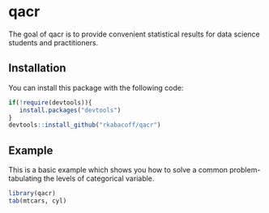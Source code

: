 
# qacr

<!-- badges: start -->
<!-- badges: end -->

The goal of qacr is to provide convenient statistical results for data science students
and practitioners.

## Installation

You can install this package with the following code:



``` r
if(!require(devtools)){
   install.packages("devtools")
}
devtools::install_github("rkabacoff/qacr")
```

## Example

This is a basic example which shows you how to solve a common problem- tabulating
the levels of categorical variable.

``` r
library(qacr)
tab(mtcars, cyl)
```

